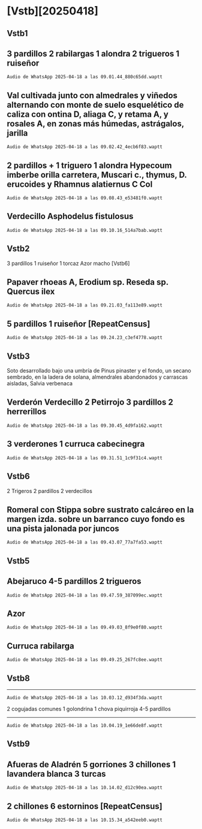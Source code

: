# [Vstb][20250418]

## Vstb1 ##

3 pardillos
2 rabilargas
1 alondra
2 trigueros
1 ruiseñor
----

`Audio de WhatsApp 2025-04-18 a las 09.01.44_880c65dd.waptt`

Val cultivada junto con almedrales y viñedos alternando con monte de suelo esquelético de caliza con ontina D, aliaga C, y retama A, y rosales A, en zonas más húmedas, astrágalos, jarilla
----

`Audio de WhatsApp 2025-04-18 a las 09.02.42_4ecb6f83.waptt`

2 pardillos +
1 triguero
1 alondra
Hypecoum imberbe orilla carretera, Muscari c., thymus, D. erucoides y Rhamnus alatiernus C Col
----

`Audio de WhatsApp 2025-04-18 a las 09.08.43_e53481f0.waptt`

Verdecillo
Asphodelus fistulosus
----

`Audio de WhatsApp 2025-04-18 a las 09.10.16_514a7bab.waptt`

## Vstb2

3 pardillos
1 ruiseñor
1 torcaz
Azor macho [Vstb6]

Papaver rhoeas A, Erodium sp. Reseda sp. Quercus ilex
----

`Audio de WhatsApp 2025-04-18 a las 09.21.03_fa113e89.waptt`

5 pardillos
1 ruiseñor [RepeatCensus]
----

`Audio de WhatsApp 2025-04-18 a las 09.24.23_c3ef4778.waptt`

## Vstb3

Soto desarrollado bajo una umbría de Pinus pinaster y el fondo, un secano sembrado, en la ladera de solana, almendrales abandonados y carrascas aisladas, Salvia verbenaca

Verderón
Verdecillo 2
Petirrojo
3 pardillos
2 herrerillos
----

`Audio de WhatsApp 2025-04-18 a las 09.30.45_4d9fa162.waptt`

3 verderones
1 curruca cabecinegra
----

`Audio de WhatsApp 2025-04-18 a las 09.31.51_1c9f31c4.waptt`

## Vstb6

2 Trigeros
2 pardillos
2 verdecillos

Romeral con Stippa sobre sustrato calcáreo en la margen izda. sobre un barranco cuyo fondo es una pista jalonada por juncos
---

`Audio de WhatsApp 2025-04-18 a las 09.43.07_77a7fa53.waptt`

## Vstb5

Abejaruco
4-5 pardillos
2 trigueros
----

`Audio de WhatsApp 2025-04-18 a las 09.47.59_387099ec.waptt`

Azor
----

`Audio de WhatsApp 2025-04-18 a las 09.49.03_8f9e0f80.waptt`

Curruca rabilarga
----

`Audio de WhatsApp 2025-04-18 a las 09.49.25_267fc8ee.waptt`

## Vstb8

----
`Audio de WhatsApp 2025-04-18 a las 10.03.12_d934f3da.waptt`

2 cogujadas comunes
1 golondrina
1 chova piquirroja
4-5 pardillos

----
`Audio de WhatsApp 2025-04-18 a las 10.04.19_1e66de8f.waptt`

## Vstb9

Afueras de Aladrén
5 gorriones
3 chillones
1 lavandera blanca
3 turcas
----

`Audio de WhatsApp 2025-04-18 a las 10.14.02_d12c90ea.waptt`

2 chillones
6 estorninos
[RepeatCensus]
----

`Audio de WhatsApp 2025-04-18 a las 10.15.34_a542eeb0.waptt`
